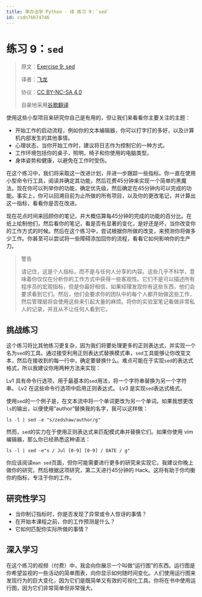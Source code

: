 ```yaml
---
title: 笨办法学 Python · 续 练习 9：`sed`
id: csdn76674746
---
```


# 练习 9：`sed`

> 原文：[Exercise 9: sed](https://learncodethehardway.org/more-python-book/ex9.html)
> 
> 译者：[飞龙](https://github.com/wizardforcel)
> 
> 协议：[CC BY-NC-SA 4.0](http://creativecommons.org/licenses/by-nc-sa/4.0/)
> 
> 自豪地采用[谷歌翻译](https://translate.google.cn/)

使用这些小型项目来研究你自己是有用的，但让我们来看看你主要关注的主题：

*   开始工作的启动流程，例如你的文本编辑器，你可以打字打的多好，以及计算机内部发生的其他事情。
*   心理状态，当你开始工作时，建议将日志作为控制它的一种方式。
*   工作环境包括你的桌子，照明，椅子和你使用的电脑类型。
*   身体姿势和健康，以避免在工作时受伤。

在这个练习中，我们将采取这一改进计划，并进一步跟踪一些指标。你一直在使用小型命令行工具，阅读并确定其功能，然后花费45分钟来实现一个简单的黑魔法。现在你可以列举你的功能，确定优先级，然后确定在45分钟内可以完成的功能。事实上，你可以回溯目前为止所做的所有项目，以及你的更改笔记，并计算出这一指标，看看你是否在改进。

现在花点时间来回顾你的笔记，并大概估算每45分钟的完成的功能的百分比。在纸上绘制他们，然后看你的笔记，看是否有显著的变化，是好还是坏，当你改变你的工作方式的时候。然后在这个练习中，尝试根据你所做的改变，来预测你将做多少工作。你甚至可以尝试将一些障碍添加回你的流程，看看它如何影响你的生产力。

> 警告
> 
> 请记住，这是个人指标，而不是与任何人分享的内容。这些几乎不科学，意味着你仅仅在分析你的工作方式中获得一些客观性。它们不是可以描述所有程序员的宏观指标，但是你最好相信，如果经理发现你有这些东西，他们会要求看到它们。然后，他们会要求你的团队中的每个人都开始做这些工作，然后管理层将会使用这些来引起大量的麻烦。将你的实验室笔记看做非常私人的记录，并且从不让任何人看到它。

## 挑战练习

这个练习将比其他练习更复杂，因为我们将要处理更多的正则表达式，并实现一个名为`sed`的工具。通过接受利用正则表达式替换模式串，`sed`工具能够让你改变文本，然后在接收到的每一行中，确定要替换什么。难点可能在于实现`sed`的表达式格式，所以我建议你用两种方法来实现：

Lv1 具有命令行选项，用于最基本的`sed`用法，将一个字符串替换为另一个字符串。
Lv2 在这些命令行选项中启用正则表达式。
Lv3 是实现`sed`表达式格式。

使用`sed`的一个例子是，在文本流中将一个单词更改为另一个单词。如果我想更改`ls`的输出，以便使用“author”替换我的名字，我可以这样做：

```
ls -l | sed -e "s/zedshaw/author/g"
```

然而，`sed`的实力在于使用正则表达式来匹配模式串并替换它们。如果你使用 vim 编辑器，那么你已经熟悉这种语法：

```
ls -l | sed -e"s / Jul [0-9] [0-9] / DATE / g"
```

你应该阅读`man sed`页面，但你可能需要进行更多的研究来实现它。我建议你晚上做你的研究，然后根据这项研究，第二天进行45分钟的 Hack。这将有助于你均衡你的指标，专注于你的工作。

## 研究性学习

*   当你制订指标时，你是否发现了异常或令人惊讶的事情？
*   在开始本课程之前，你的工作预测是什么？
*   它如何匹配你实际所做的事情？

## 深入学习

在这个练习的视频（付费）中，我会向你展示一个叫做“运行图”的东西。运行图是你希望监视的一些活动的简单图表，向你显示如何随时间变化。人们使用运行图来发现行为的巨大变化，因为它们是既简单又有效的可视化工具。你将在书中使用运行图，因为它们非常简单但非常强大。